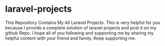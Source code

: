 # laravel-projects
This Repository Contains My All Laravel Projects. This is very helpful for you because I provide a complete solution of laravel projects and post it on my github Repo.   I hope all of you following and supporting me by sharing my helpful content with your friend and family. Keep supporting me.
